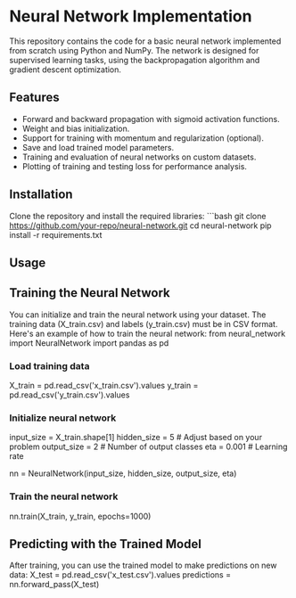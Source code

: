 # Neural Network Implementation

This repository contains the code for a basic neural network implemented from scratch using Python and NumPy. The network is designed for supervised learning tasks, using the backpropagation algorithm and gradient descent optimization.

## Features
- Forward and backward propagation with sigmoid activation functions.
- Weight and bias initialization.
- Support for training with momentum and regularization (optional).
- Save and load trained model parameters.
- Training and evaluation of neural networks on custom datasets.
- Plotting of training and testing loss for performance analysis.

## Installation

Clone the repository and install the required libraries:
    ```bash
    git clone https://github.com/your-repo/neural-network.git
    cd neural-network
    pip install -r requirements.txt

## Usage

## Training the Neural Network
You can initialize and train the neural network using your dataset. The training data (X_train.csv) and labels (y_train.csv) must be in CSV format. Here's an example of how to train the neural network:
from neural_network import NeuralNetwork
import pandas as pd

### Load training data
X_train = pd.read_csv('x_train.csv').values
y_train = pd.read_csv('y_train.csv').values

### Initialize neural network
input_size = X_train.shape[1]
hidden_size = 5  # Adjust based on your problem
output_size = 2  # Number of output classes
eta = 0.001      # Learning rate

nn = NeuralNetwork(input_size, hidden_size, output_size, eta)

### Train the neural network
nn.train(X_train, y_train, epochs=1000)

## Predicting with the Trained Model
After training, you can use the trained model to make predictions on new data:
X_test = pd.read_csv('x_test.csv').values
predictions = nn.forward_pass(X_test)
